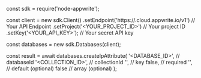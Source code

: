 const sdk = require('node-appwrite');

const client = new sdk.Client()
    .setEndpoint('https://<REGION>.cloud.appwrite.io/v1') // Your API Endpoint
    .setProject('<YOUR_PROJECT_ID>') // Your project ID
    .setKey('<YOUR_API_KEY>'); // Your secret API key

const databases = new sdk.Databases(client);

const result = await databases.createIpAttribute(
    '<DATABASE_ID>', // databaseId
    '<COLLECTION_ID>', // collectionId
    '', // key
    false, // required
    '', // default (optional)
    false // array (optional)
);
